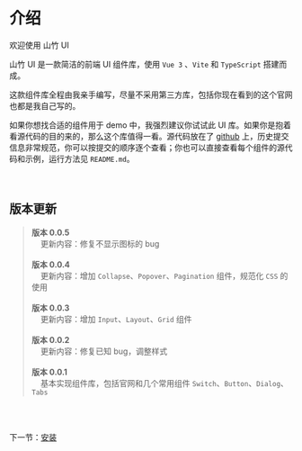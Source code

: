 # 介绍

欢迎使用 山竹 UI

山竹 UI 是一款简洁的前端 UI 组件库，使用 `Vue 3` 、`Vite` 和 `TypeScript` 搭建而成。

这款组件库全程由我亲手编写，尽量不采用第三方库，包括你现在看到的这个官网也都是我自己写的。

如果你想找合适的组件用于 demo 中，我强烈建议你试试此 UI 库。如果你是抱着看源代码的目的来的，那么这个库值得一看。源代码放在了 [github](https://github.com/syqymyl/vue-components-library) 上，历史提交信息非常规范，你可以按提交的顺序逐个查看；你也可以直接查看每个组件的源代码和示例，运行方法见 `README.md`。
<br/>
<br/>
<br/>

## 版本更新

> <strong>版本 0.0.5</strong> <br/> &nbsp;&nbsp;&nbsp;&nbsp;更新内容：修复不显示图标的 bug<br/><br/><strong>版本 0.0.4</strong> <br/> &nbsp;&nbsp;&nbsp;&nbsp;更新内容：增加 `Collapse`、`Popover`、`Pagination` 组件，规范化 `CSS` 的使用<br/><br/><strong>版本 0.0.3</strong> <br/> &nbsp;&nbsp;&nbsp;&nbsp;更新内容：增加 `Input`、`Layout`、`Grid` 组件<br/><br/><strong>版本 0.0.2</strong> <br/> &nbsp;&nbsp;&nbsp;&nbsp;更新内容：修复已知 bug，调整样式<br/><br/> <strong>版本 0.0.1</strong> <br/> &nbsp;&nbsp;&nbsp;&nbsp;基本实现组件库，包括官网和几个常用组件 `Switch`、`Button`、`Dialog`、`Tabs`<br/>

<br/>
<br/>

下一节：[安装](#/doc/install)
